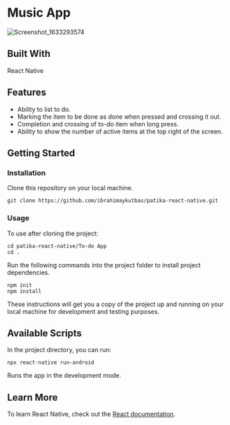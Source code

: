 # Music App

![Screenshot_1633293574](https://user-images.githubusercontent.com/80921107/135771144-4f8c5c23-c9f4-4e48-bd25-541efb817365.png)


## Built With

React Native

## Features

- Ability to list to do.
- Marking the item to be done as done when pressed and crossing it out.
- Completion and crossing of to-do item when long press.
- Ability to show the number of active items at the top right of the screen.

## Getting Started

### Installation

Clone this repository on your local machine.

```
git clone https://github.com/ibrahimaykutbas/patika-react-native.git
```

### Usage

To use after cloning the project:

```
cd patika-react-native/To-do App
cd .
```

Run the following commands into the project folder to install project dependencies.

```
npm init
npm install
```

These instructions will get you a copy of the project up and running on your local machine for development and testing purposes.

## Available Scripts

In the project directory, you can run:

```
npx react-native run-android
```

Runs the app in the development mode.

## Learn More

To learn React Native, check out the [React documentation](https://reactnative.dev/).
